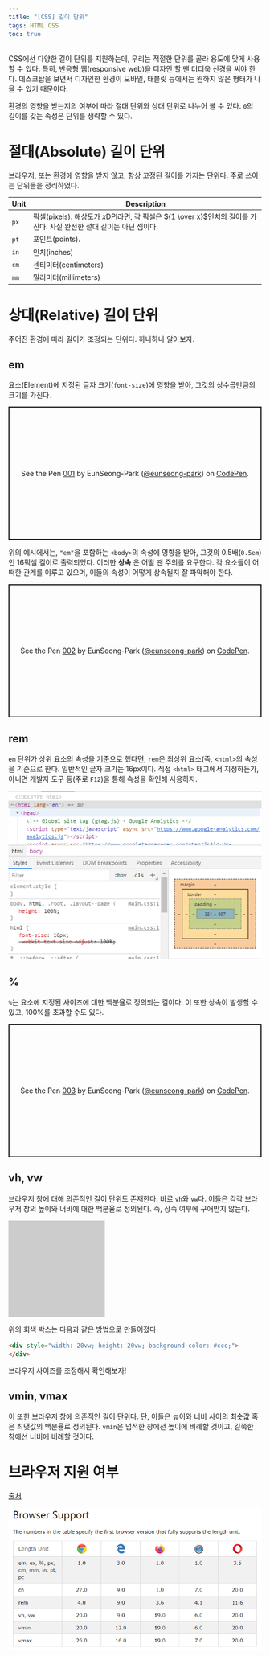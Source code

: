 ```yaml
---
title: "[CSS] 길이 단위"
tags: HTML CSS
toc: true
---
```


CSS에선 다양한 길이 단위를 지원하는데, 우리는 적절한 단위를 골라 용도에 맞게 사용할 수 있다. 특히, 반응형 웹(responsive web)을 디자인 할 땐 더더욱 신경을 써야 한다. 데스크탑을 보면서 디자인한 환경이 모바일, 태블릿 등에서는 원하지 않은 형태가 나올 수 있기 때문이다.

환경의 영향을 받는지의 여부에 따라 절대 단위와 상대 단위로 나누어 볼 수 있다. `0`의 길이를 갖는 속성은 단위를 생략할 수 있다.

# 절대(Absolute) 길이 단위
브라우저, 또는 환경에 영향을 받지 않고, 항상 고정된 길이를 가지는 단위다. 주로 쓰이는 단위들을 정리하였다.

Unit | Description
---|---
`px` | 픽셀(pixels). 해상도가 $x$DPI라면, 각 픽셀은 ${1 \over x}$인치의 길이를 가진다. 사실 완전한 절대 길이는 아닌 셈이다.
`pt` | 포인트(points).
`in` | 인치(inches)
`cm` | 센티미터(centimeters)
`mm` | 밀리미터(millimeters)


# 상대(Relative) 길이 단위
주어진 환경에 따라 길이가 조정되는 단위다. 하나하나 알아보자.

## em
요소(Element)에 지정된 글자 크기(`font-size`)에 영향을 받아, 그것의 상수곱만큼의 크기를 가진다. 

<p class="codepen" data-height="265" data-theme-id="dark" data-default-tab="css,result" data-user="eunseong-park" data-slug-hash="MWaNbdv" style="height: 265px; box-sizing: border-box; display: flex; align-items: center; justify-content: center; border: 2px solid; margin: 1em 0; padding: 1em;" data-pen-title="001">
  <span>See the Pen <a href="https://codepen.io/eunseong-park/pen/MWaNbdv">
  001</a> by EunSeong-Park (<a href="https://codepen.io/eunseong-park">@eunseong-park</a>)
  on <a href="https://codepen.io">CodePen</a>.</span>
</p>

위의 예시에서는, `"em"`을 포함하는 `<body>`의 속성에 영향을 받아, 그것의 0.5배(`0.5em`)인 16픽셀 길이로 출력되었다. 이러한 __상속__ 은 어떨 땐 주의를 요구한다. 각 요소들이 어떠한 관계를 이루고 있으며, 이들의 속성이 어떻게 상속될지 잘 파악해야 한다.

<p class="codepen" data-height="265" data-theme-id="dark" data-default-tab="html,result" data-user="eunseong-park" data-slug-hash="WNQVRpO" style="height: 265px; box-sizing: border-box; display: flex; align-items: center; justify-content: center; border: 2px solid; margin: 1em 0; padding: 1em;" data-pen-title="002">
  <span>See the Pen <a href="https://codepen.io/eunseong-park/pen/WNQVRpO">
  002</a> by EunSeong-Park (<a href="https://codepen.io/eunseong-park">@eunseong-park</a>)
  on <a href="https://codepen.io">CodePen</a>.</span>
</p>

## rem
`em` 단위가 상위 요소의 속성을 기준으로 했다면, `rem`은 최상위 요소(즉, `<html>`의 속성을 기준으로 한다. 일반적인 글자 크기는 16px이다. 직접 `<html>` 태그에서 지정하든가, 아니면 개발자 도구 등(주로 `F12`)을 통해 속성을 확인해 사용하자.

![](/imgs/htmlcss/css1.png)

## %
`%`는 요소에 지정된 사이즈에 대한 백분율로 정의되는 길이다. 이 또한 상속이 발생할 수 있고, 100%를 초과할 수도 있다.

<p class="codepen" data-height="265" data-theme-id="dark" data-default-tab="css,result" data-user="eunseong-park" data-slug-hash="JjYgErV" style="height: 265px; box-sizing: border-box; display: flex; align-items: center; justify-content: center; border: 2px solid; margin: 1em 0; padding: 1em;" data-pen-title="003">
  <span>See the Pen <a href="https://codepen.io/eunseong-park/pen/JjYgErV">
  003</a> by EunSeong-Park (<a href="https://codepen.io/eunseong-park">@eunseong-park</a>)
  on <a href="https://codepen.io">CodePen</a>.</span>
</p>

## vh, vw
브라우저 창에 대해 의존적인 길이 단위도 존재한다. 바로 `vh`와 `vw`다. 이들은 각각 브라우저 창의 높이와 너비에 대한 백분율로 정의된다. 즉, 상속 여부에 구애받지 않는다.

<div style="width: 20vw; height: 20vw; background-color: #ccc;">
</div>

위의 회색 박스는 다음과 같은 방법으로 만들어졌다.

```html
<div style="width: 20vw; height: 20vw; background-color: #ccc;">
</div>
```

브라우저 사이즈를 조정해서 확인해보자!

## vmin, vmax
이 또한 브라우저 창에 의존적인 길이 단위다. 단, 이들은 높이와 너비 사이의 최솟값 혹은 최댓값의 백분율로 정의된다. `vmin`은 넙적한 창에선 높이에 비례할 것이고, 길쭉한 창에선 너비에 비례할 것이다.


# 브라우저 지원 여부

[출처](https://www.w3schools.com/cssref/css_units.asp)

![](/imgs/htmlcss/css2.png)

<script async src="https://static.codepen.io/assets/embed/ei.js"></script>



